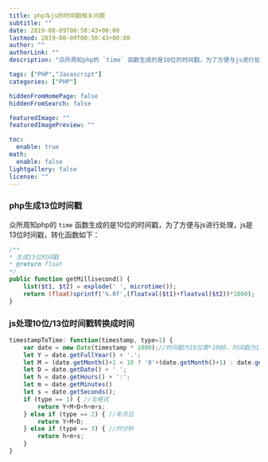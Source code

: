 ```yaml
---
title: php与js的时间戳相关问题
subtitle: ""
date: 2019-08-09T00:50:43+00:00
lastmod: 2019-08-09T00:50:43+00:00
author: ""
authorLink: ""
description: "众所周知php的 `time` 函数生成的是10位的时间戳，为了方便与js进行处理，js是13位时间戳，记录下转换方法"

tags: ["PHP","Javascript"]
categories: ["PHP"]

hiddenFromHomePage: false
hiddenFromSearch: false

featuredImage: ""
featuredImagePreview: ""

toc:
  enable: true
math:
  enable: false
lightgallery: false
license: ""
---
```

<!--more-->

### php生成13位时间戳

众所周知php的 `time` 函数生成的是10位的时间戳，为了方便与js进行处理，js是13位时间戳，转化函数如下：

```php
/**
* 生成13位时间戳
* @return float
*/
public function getMillisecond() {
	list($t1, $t2) = explode(' ', microtime());
	return (float)sprintf('%.0f',(floatval($t1)+floatval($t2))*1000);
}
```

### js处理10位/13位时间戳转换成时间

```javascript
timestampToTime: function(timestamp, type=1) {
	var date = new Date(timestamp * 1000);//时间戳为10位需*1000，时间戳为13位的话不需乘1000
	let Y = date.getFullYear() + '.';
	let M = (date.getMonth()+1 < 10 ? '0'+(date.getMonth()+1) : date.getMonth()+1) + '.';
	let D = date.getDate() + ' ';
	let h = date.getHours() + ':';
	let m = date.getMinutes()
	let s = date.getSeconds();
	if (type == 1) { //全格式
		return Y+M+D+h+m+s;
	} else if (type == 2) { //年月日
		return Y+M+D;
	} else if (type == 3) { //时分秒
		return h+m+s;
	}
}
```